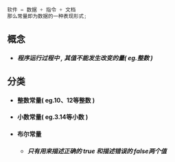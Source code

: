```java
软件 = 数据 + 指令 + 文档
那么常量即为数据的一种表现形式;
```

## 概念

* ##### 程序运行过程中 , 其值不能发生改变的量\( eg.整数 \)

## 分类

* #### 整数常量\( eg.10、12等整数 \)
* #### 小数常量\( eg.3.14等小数 \)
* #### 布尔常量

  * ##### 只有用来描述正确的 true 和描述错误的 false两个值




